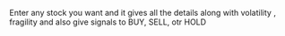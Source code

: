 Enter any stock you want and it gives all the details along with volatility , fragility and also give signals to BUY, SELL, otr HOLD
